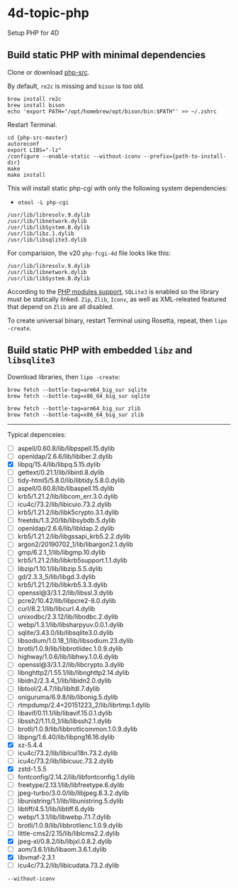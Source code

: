 # 4d-topic-php
Setup PHP for 4D

## Build static PHP with minimal dependencies

Clone or download [php-src](https://github.com/php/php-src).

By default, `re2c` is missing and `bison` is too old. 

```
brew install re2c
brew install bison
echo 'export PATH="/opt/homebrew/opt/bison/bin:$PATH"' >> ~/.zshrc
```

Restart Terminal.

```
cd {php-src-master}
autoreconf
export LIBS="-lz"
/configure --enable-static --without-iconv --prefix={path-to-install-dir}
make
make install
```

This will install static php-cgi with only the following system dependencies:

* `otool -L php-cgi`
 
```
/usr/lib/libresolv.9.dylib
/usr/lib/libnetwork.dylib
/usr/lib/libSystem.B.dylib
/usr/lib/libz.1.dylib
/usr/lib/libsqlite3.dylib
```

For comparision, the v20 `php-fcgi-4d` file looks like this:

```
/usr/lib/libresolv.9.dylib
/usr/lib/libnetwork.dylib
/usr/lib/libSystem.B.dylib
```

According to the [PHP modules support](https://doc.4d.com/4Dv20/4D/20/PHP-modules-support.300-6238471.en.html), `SQLite3` is enabled so the library must be statically linked. `Zip`, `Zlib`, `Iconv`, as well as XML-releated featured that depend on `Zlib` are all disabled.

To create universal binary, restart Terminal using Rosetta, repeat, then `lipo -create`.

## Build static PHP with embedded `libz` and `libsqlite3`

Download libraries, then `lipo -create`:

```
brew fetch --bottle-tag=arm64_big_sur sqlite
brew fetch --bottle-tag=x86_64_big_sur sqlite
```

```
brew fetch --bottle-tag=arm64_big_sur zlib
brew fetch --bottle-tag=x86_64_big_sur zlib
```



---

Typical depenceies:

- [ ] aspell/0.60.8/lib/libpspell.15.dylib
- [ ] openldap/2.6.6/lib/liblber.2.dylib
- [x] libpq/15.4/lib/libpq.5.15.dylib
- [ ] gettext/0.21.1/lib/libintl.8.dylib
- [ ] tidy-html5/5.8.0/lib/libtidy.5.8.0.dylib
- [ ] aspell/0.60.8/lib/libaspell.15.dylib
- [ ] krb5/1.21.2/lib/libcom_err.3.0.dylib
- [ ] icu4c/73.2/lib/libicuio.73.2.dylib
- [ ] krb5/1.21.2/lib/libk5crypto.3.1.dylib
- [ ] freetds/1.3.20/lib/libsybdb.5.dylib
- [ ] openldap/2.6.6/lib/libldap.2.dylib
- [ ] krb5/1.21.2/lib/libgssapi_krb5.2.2.dylib
- [ ] argon2/20190702_1/lib/libargon2.1.dylib
- [ ] gmp/6.2.1_1/lib/libgmp.10.dylib
- [ ] krb5/1.21.2/lib/libkrb5support.1.1.dylib
- [ ] libzip/1.10.1/lib/libzip.5.5.dylib
- [ ] gd/2.3.3_5/lib/libgd.3.dylib
- [ ] krb5/1.21.2/lib/libkrb5.3.3.dylib
- [ ] openssl@3/3.1.2/lib/libssl.3.dylib
- [ ] pcre2/10.42/lib/libpcre2-8.0.dylib
- [ ] curl/8.2.1/lib/libcurl.4.dylib
- [ ] unixodbc/2.3.12/lib/libodbc.2.dylib
- [ ] webp/1.3.1/lib/libsharpyuv.0.0.1.dylib
- [ ] sqlite/3.43.0/lib/libsqlite3.0.dylib
- [ ] libsodium/1.0.18_1/lib/libsodium.23.dylib
- [ ] brotli/1.0.9/lib/libbrotlidec.1.0.9.dylib
- [ ] highway/1.0.6/lib/libhwy.1.0.6.dylib
- [ ] openssl@3/3.1.2/lib/libcrypto.3.dylib
- [ ] libnghttp2/1.55.1/lib/libnghttp2.14.dylib
- [ ] libidn2/2.3.4_1/lib/libidn2.0.dylib
- [ ] libtool/2.4.7/lib/libltdl.7.dylib
- [ ] oniguruma/6.9.8/lib/libonig.5.dylib
- [ ] rtmpdump/2.4+20151223_2/lib/librtmp.1.dylib
- [ ] libavif/0.11.1/lib/libavif.15.0.1.dylib
- [ ] libssh2/1.11.0_1/lib/libssh2.1.dylib
- [ ] brotli/1.0.9/lib/libbrotlicommon.1.0.9.dylib
- [ ] libpng/1.6.40/lib/libpng16.16.dylib
- [x] xz-5.4.4
- [ ] icu4c/73.2/lib/libicui18n.73.2.dylib
- [ ] icu4c/73.2/lib/libicuuc.73.2.dylib
- [x] zstd-1.5.5
- [ ] fontconfig/2.14.2/lib/libfontconfig.1.dylib
- [ ] freetype/2.13.1/lib/libfreetype.6.dylib
- [ ] jpeg-turbo/3.0.0/lib/libjpeg.8.3.2.dylib
- [ ] libunistring/1.1/lib/libunistring.5.dylib
- [ ] libtiff/4.5.1/lib/libtiff.6.dylib
- [ ] webp/1.3.1/lib/libwebp.7.1.7.dylib
- [ ] brotli/1.0.9/lib/libbrotlienc.1.0.9.dylib
- [ ] little-cms2/2.15/lib/liblcms2.2.dylib
- [x] jpeg-xl/0.8.2/lib/libjxl.0.8.2.dylib
- [ ] aom/3.6.1/lib/libaom.3.6.1.dylib
- [x] libvmaf-2.3.1
- [ ] icu4c/73.2/lib/libicudata.73.2.dylib

```
--without-iconv
```
